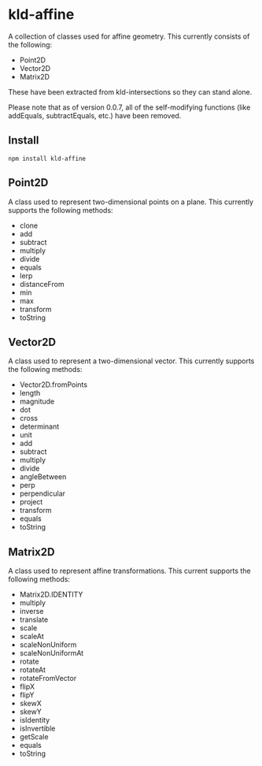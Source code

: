 kld-affine
==========

A collection of classes used for affine geometry. This currently consists of the following:

* Point2D
* Vector2D
* Matrix2D

These have been extracted from kld-intersections so they can stand alone.

Please note that as of version 0.0.7, all of the self-modifying functions (like addEquals, subtractEquals, etc.) have been removed.

Install
-------
    npm install kld-affine

Point2D
-------

A class used to represent two-dimensional points on a plane. This currently supports the following methods:

* clone
* add
* subtract
* multiply
* divide
* equals
* lerp
* distanceFrom
* min
* max
* transform
* toString

Vector2D
--------
A class used to represent a two-dimensional vector. This currently supports the following methods:

* Vector2D.fromPoints
* length
* magnitude
* dot
* cross
* determinant
* unit
* add
* subtract
* multiply
* divide
* angleBetween
* perp
* perpendicular
* project
* transform
* equals
* toString

Matrix2D
--------
A class used to represent affine transformations. This current supports the following methods:

* Matrix2D.IDENTITY
* multiply
* inverse
* translate
* scale
* scaleAt
* scaleNonUniform
* scaleNonUniformAt
* rotate
* rotateAt
* rotateFromVector
* flipX
* flipY
* skewX
* skewY
* isIdentity
* isInvertible
* getScale
* equals
* toString
